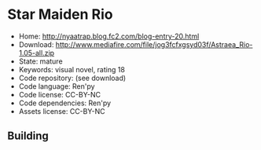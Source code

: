 # Star Maiden Rio

- Home: http://nyaatrap.blog.fc2.com/blog-entry-20.html
- Download: http://www.mediafire.com/file/jog3fcfxgsyd03f/Astraea_Rio-1.05-all.zip
- State: mature
- Keywords: visual novel, rating 18
- Code repository: (see download)
- Code language: Ren'py
- Code license: CC-BY-NC
- Code dependencies: Ren'py
- Assets license: CC-BY-NC

## Building

